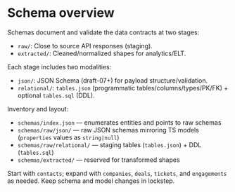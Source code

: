 # Schema overview

Schemas document and validate the data contracts at two stages:

- `raw/`: Close to source API responses (staging).
- `extracted/`: Cleaned/normalized shapes for analytics/ELT.

Each stage includes two modalities:

- `json/`: JSON Schema (draft-07+) for payload structure/validation.
- `relational/`: `tables.json` (programmatic tables/columns/types/PK/FK) + optional `tables.sql` (DDL).

Inventory and layout:

- `schemas/index.json` — enumerates entities and points to raw schemas
- `schemas/raw/json/` — raw JSON schemas mirroring TS models (`properties` values as `string|null`)
- `schemas/raw/relational/` — staging tables (`tables.json`) + DDL (`tables.sql`)
- `schemas/extracted/` — reserved for transformed shapes

Start with `contacts`; expand with `companies`, `deals`, `tickets`, and `engagements` as needed. Keep schema and model changes in lockstep.
